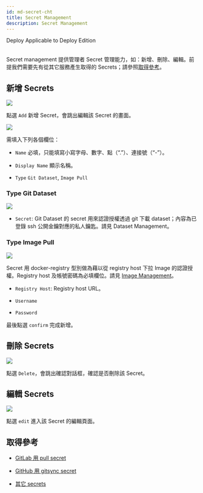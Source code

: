 ```yaml
---
id: md-secret-cht
title: Secret Management
description: Secret Management
---
```

<div class="label-sect">
  <div class="deploy-only tooltip">Deploy
    <span class="tooltiptext">Applicable to Deploy Edition</span>
  </div>
</div>
<br>

Secret management 提供管理者 Secret 管理能力，如：新增、刪除、編輯。前提我們需要先有從其它服務產生取得的 Secrets；請參照[取得參考](#取得參考)。

## 新增 Secrets

![](assets/secret_add_v38.png)

點選 `Add` 新增 Secret，會跳出編輯該 Secret 的畫面。

![](assets/secret_empty_v38.png)

需填入下列各個欄位：

+ `Name` 必填，只能填寫小寫字母、數字、點（“.”）、連接號（“-”）。

+ `Display Name` 顯示名稱。

+ `Type` `Git Dataset`, `Image Pull`

### Type Git Dataset

![](assets/secret_opaque_key_v26.png)

+ `Secret`: Git Dataset 的 secret 用來認證授權透過 git 下載 dataset；內容為已登錄 ssh 公開金鑰對應的私人鑰匙。請見 Dataset Management。

### Type Image Pull

![](assets/secret_dockerconfigjson_v26.png)

Secret 用 docker-registry 型別做為藉以從 registry host 下拉 Image 的認證授權。Registry host 及帳號密碼為必填欄位。請見 [Image Management](admin-image-cht)。

+ `Registry Host`: Registry host URL。

+ `Username`

+ `Password`

最後點選 `confirm` 完成新增。

## 刪除 Secrets

![](assets/actions.png)

點選 `Delete`，會跳出確認對話框，確認是否刪除該 Secret。

## 編輯 Secrets

![](assets/actions.png)

點選 `edit` 進入該 Secret 的編輯頁面。

## 取得參考

+ [GitLab 用 pull secret](../quickstart/secret-pull-image)

+ [GitHub 用 gitsync secret](../quickstart/secret-gitsync)
  
+ [其它 secrets](../quickstart/secret-pull-image#其它)
